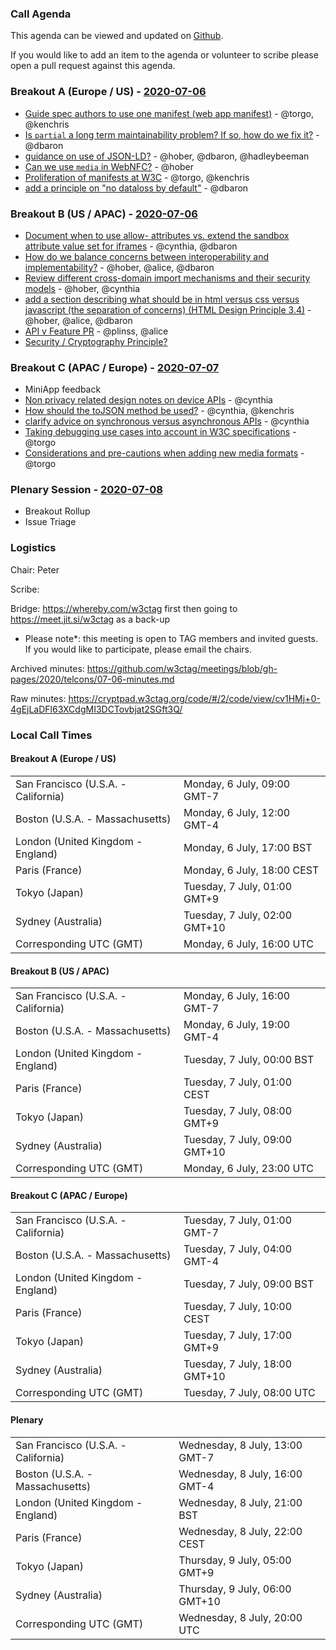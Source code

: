 ### Call Agenda

This agenda can be viewed and updated on [Github](https://github.com/w3ctag/meetings/blob/gh-pages/2020/telcons/07-06-agenda.md).

If you would like to add an item to the agenda or volunteer to scribe please open a pull request against this agenda.

### Breakout A (Europe / US) - [2020-07-06](https://www.timeanddate.com/worldclock/converter.html?iso=20200706T160000&p1=224&p2=43&p3=136&p4=195&p5=248&p6=240)

* [Guide spec authors to use one manifest (web app manifest)](https://github.com/w3ctag/design-principles/issues/95) - @torgo, @kenchris
* [Is `partial` a long term maintainability problem?  If so, how do we fix it?](https://github.com/w3ctag/design-principles/issues/99) - @dbaron
* [guidance on use of JSON-LD?](https://github.com/w3ctag/design-principles/issues/128) - @hober, @dbaron, @hadleybeeman
* [Can we use `media` in WebNFC?](https://github.com/w3ctag/design-principles/issues/140) - @hober
* [Proliferation of manifests at W3C](https://github.com/w3ctag/design-principles/issues/148) - @torgo, @kenchris
* [add a principle on "no dataloss by default"](https://github.com/w3ctag/design-principles/issues/172) - @dbaron

### Breakout B (US / APAC) - [2020-07-06](https://www.timeanddate.com/worldclock/converter.html?iso=20200706T230000&p1=224&p2=43&p3=136&p4=195&p5=248&p6=240)

* [Document when to use allow- attributes vs. extend the sandbox attribute value set for iframes](https://github.com/w3ctag/design-principles/issues/41) - @cynthia, @dbaron
* [How do we balance concerns between interoperability and implementability?](https://github.com/w3ctag/design-principles/issues/142) - @hober, @alice, @dbaron
* [Review different cross-domain import mechanisms and their security models](https://github.com/w3ctag/design-principles/issues/157) - @hober, @cynthia
* [add a section describing what should be in html versus css versus javascript (the separation of concerns) (HTML Design Principle 3.4)](https://github.com/w3ctag/design-principles/issues/169) - @hober, @alice, @dbaron
* [API v Feature PR](https://github.com/w3ctag/design-principles/pull/207) - @plinss, @alice
* [Security / Cryptography Principle?](https://github.com/w3ctag/design-principles/issues/185)

### Breakout C (APAC / Europe) - [2020-07-07](https://www.timeanddate.com/worldclock/converter.html?iso=20200707T080000&p1=224&p2=43&p3=136&p4=195&p5=248&p6=240)

* MiniApp feedback
* [Non privacy related design notes on device APIs](https://github.com/w3ctag/design-principles/issues/39) - @cynthia
* [How should the toJSON method be used?](https://github.com/w3ctag/design-principles/issues/116) - @cynthia, @kenchris
* [clarify advice on synchronous versus asynchronous APIs](https://github.com/w3ctag/design-principles/issues/145) - @cynthia
* [Taking debugging use cases into account in W3C specifications](https://github.com/w3ctag/design-principles/issues/156) - @torgo
* [Considerations and pre-cautions when adding new media formats](https://github.com/w3ctag/design-principles/issues/171) - @torgo

### Plenary Session - [2020-07-08](https://www.timeanddate.com/worldclock/converter.html?iso=20200708T200000&p1=224&p2=43&p3=136&p4=195&p5=248&p6=240)

* Breakout Rollup
* Issue Triage

### Logistics

Chair: Peter

Scribe:

Bridge: https://whereby.com/w3ctag first then going to https://meet.jit.si/w3ctag as a back-up

* Please note*: this meeting is open to TAG members and invited guests. If you would like to participate, please email the chairs.

Archived minutes: https://github.com/w3ctag/meetings/blob/gh-pages/2020/telcons/07-06-minutes.md

Raw minutes: https://cryptpad.w3ctag.org/code/#/2/code/view/cv1HMj+0-4gEjLaDFl63XCdgMI3DCTovbjat2SGft3Q/


### Local Call Times

#### Breakout A (Europe / US)

<table>
<tr><td> San Francisco (U.S.A. - California) <td> Monday, 6 July, 09:00 GMT-7</td></tr>
<tr><td> Boston (U.S.A. - Massachusetts) <td> Monday, 6 July, 12:00 GMT-4</td></tr>
<tr><td> London (United Kingdom - England) <td> Monday, 6 July, 17:00 BST</td></tr>
<tr><td> Paris (France) <td> Monday, 6 July, 18:00 CEST</td></tr>
<tr><td> Tokyo (Japan) <td> Tuesday, 7 July, 01:00 GMT+9</td></tr>
<tr><td> Sydney (Australia) <td> Tuesday, 7 July, 02:00 GMT+10</td></tr>
<tr><td> Corresponding UTC (GMT) <td> Monday, 6 July, 16:00 UTC</td></tr>
</table>

#### Breakout B (US / APAC)

<table>
<tr><td> San Francisco (U.S.A. - California) <td> Monday, 6 July, 16:00 GMT-7</td></tr>
<tr><td> Boston (U.S.A. - Massachusetts) <td> Monday, 6 July, 19:00 GMT-4</td></tr>
<tr><td> London (United Kingdom - England) <td> Tuesday, 7 July, 00:00 BST</td></tr>
<tr><td> Paris (France) <td> Tuesday, 7 July, 01:00 CEST</td></tr>
<tr><td> Tokyo (Japan) <td> Tuesday, 7 July, 08:00 GMT+9</td></tr>
<tr><td> Sydney (Australia) <td> Tuesday, 7 July, 09:00 GMT+10</td></tr>
<tr><td> Corresponding UTC (GMT) <td> Monday, 6 July, 23:00 UTC</td></tr>
</table>

#### Breakout C (APAC / Europe)

<table>
<tr><td> San Francisco (U.S.A. - California) <td> Tuesday, 7 July, 01:00 GMT-7</td></tr>
<tr><td> Boston (U.S.A. - Massachusetts) <td> Tuesday, 7 July, 04:00 GMT-4</td></tr>
<tr><td> London (United Kingdom - England) <td> Tuesday, 7 July, 09:00 BST</td></tr>
<tr><td> Paris (France) <td> Tuesday, 7 July, 10:00 CEST</td></tr>
<tr><td> Tokyo (Japan) <td> Tuesday, 7 July, 17:00 GMT+9</td></tr>
<tr><td> Sydney (Australia) <td> Tuesday, 7 July, 18:00 GMT+10</td></tr>
<tr><td> Corresponding UTC (GMT) <td> Tuesday, 7 July, 08:00 UTC</td></tr>
</table>

#### Plenary

<table>
<tr><td> San Francisco (U.S.A. - California) <td> Wednesday, 8 July, 13:00 GMT-7</td></tr>
<tr><td> Boston (U.S.A. - Massachusetts) <td> Wednesday, 8 July, 16:00 GMT-4</td></tr>
<tr><td> London (United Kingdom - England) <td> Wednesday, 8 July, 21:00 BST</td></tr>
<tr><td> Paris (France) <td> Wednesday, 8 July, 22:00 CEST</td></tr>
<tr><td> Tokyo (Japan) <td> Thursday, 9 July, 05:00 GMT+9</td></tr>
<tr><td> Sydney (Australia) <td> Thursday, 9 July, 06:00 GMT+10</td></tr>
<tr><td> Corresponding UTC (GMT) <td> Wednesday, 8 July, 20:00 UTC</td></tr>
</table>
